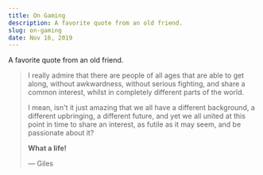 ```yaml
---
title: On Gaming
description: A favorite quote from an old friend.
slug: on-gaming
date: Nov 16, 2019
---
```


A favorite quote from an old friend.

<blockquote>

I really admire that there are people of all ages that are able to get along, without awkwardness, without serious fighting, and share a common interest, whilst in completely different parts of the world.

I mean, isn't it just amazing that we all have a different background, a different upbringing, a different future, and yet we all united at this point in time to share an interest, as futile as it may seem, and be passionate about it?

**What a life!**

— Giles
</blockquote>

